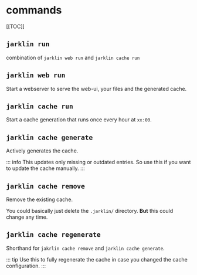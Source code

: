 # commands

[[TOC]]

## `jarklin run`

combination of `jarklin web run` and `jarklin cache run`

## `jarklin web run`

Start a webserver to serve the web-ui, your files and the generated cache.

## `jarklin cache run`

Start a cache generation that runs once every hour at `xx:00`.

## `jarklin cache generate`

Actively generates the cache. 

::: info
This updates only missing or outdated entries.
So use this if you want to update the cache manually.
:::

## `jarklin cache remove`

Remove the existing cache.

You could basically just delete the `.jarklin/` directory. **But** this could change any time.

## `jarklin cache regenerate`


Shorthand for `jakrlin cache remove` and `jarklin cache generate`.

::: tip
Use this to fully regenerate the cache in case you changed the cache configuration.
:::
